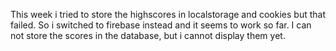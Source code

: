 This week i tried to store the highscores in localstorage and cookies but that failed. So i switched to firebase instead and it seems to work so far. I can not store the scores in the database, but i cannot display them yet.
